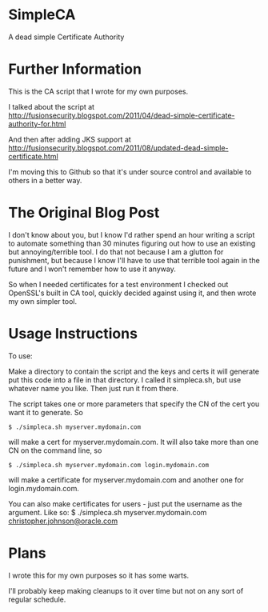 SimpleCA
========

A dead simple Certificate Authority 

Further Information
========
This is the CA script that I wrote for my own purposes.

I talked about the script at
http://fusionsecurity.blogspot.com/2011/04/dead-simple-certificate-authority-for.html

And then after adding JKS support at
http://fusionsecurity.blogspot.com/2011/08/updated-dead-simple-certificate.html

I'm moving this to Github so that it's under source control and available to others in a better way.

The Original Blog Post
========
I don't know about you, but I know I'd rather spend an hour writing a script to automate something than 30 minutes figuring out how to use an existing but annoying/terrible tool. I do that not because I am a glutton for punishment, but because I know I'll have to use that terrible tool again in the future and I won't remember how to use it anyway.

So when I needed certificates for a test environment I checked out OpenSSL's built in CA tool, quickly decided against using it, and then wrote my own simpler tool. 

Usage Instructions
========
To use:

Make a directory to contain the script and the keys and certs it will generate
put this code into a file in that directory. I called it simpleca.sh, but use whatever name you like.
Then just run it from there.

The script takes one or more parameters that specify the CN of the cert you want it to generate. So

	$ ./simpleca.sh myserver.mydomain.com

will make a cert for myserver.mydomain.com. It will also take more than one CN on the command line, so

	$ ./simpleca.sh myserver.mydomain.com login.mydomain.com

will make a certificate for myserver.mydomain.com and another one for login.mydomain.com. 

You can also make certificates for users - just put the username as the argument. Like so:
	$ ./simpleca.sh myserver.mydomain.com christopher.johnson@oracle.com

Plans
========
I wrote this for my own purposes so it has some warts.

I'll probably keep making cleanups to it over time but not on any sort of regular schedule.
